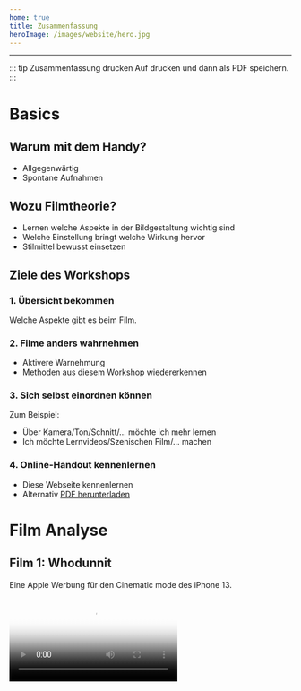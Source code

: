 ```yaml
---
home: true
title: Zusammenfassung
heroImage: /images/website/hero.jpg
---
```

<hr/>

::: tip Zusammenfassung drucken
Auf drucken und dann als PDF speichern.
:::
# Basics

## Warum mit dem Handy?

- Allgegenwärtig
- Spontane Aufnahmen 

## Wozu Filmtheorie?

- Lernen welche Aspekte in der Bildgestaltung wichtig sind
- Welche Einstellung bringt welche Wirkung hervor
- Stilmittel bewusst einsetzen

## Ziele des Workshops

### 1. Übersicht bekommen
Welche Aspekte gibt es beim Film.

### 2. Filme anders wahrnehmen

- Aktivere Warnehmung 
- Methoden aus diesem Workshop wiedererkennen

### 3. Sich selbst einordnen können

Zum Beispiel:

- Über Kamera/Ton/Schnitt/... möchte ich mehr lernen
- Ich möchte Lernvideos/Szenischen Film/... machen


### 4. Online-Handout kennenlernen
- Diese Webseite kennenlernen 
- Alternativ [PDF herunterladen](/mobile-videografie.pdf)



# Film Analyse

## Film 1: Whodunnit 
Eine Apple Werbung für den Cinematic mode des iPhone 13.

<video src="/videos/examples/whodunnit.mp4" controls poster="/videos/examples/whodunnit.jpg" />

### Techniken
Welche Techniken wurden verwendet?

::: details Dollyfahrt
<video src="/videos/examples/whodunnit-dolly.mp4" autoplay muted loop/>
Eine langsame Kamerafahrt in das Bild hinein kann Tiefe im Bild erzeugen.

Letztendliches Freigeben eines zweiten Bildes, Zusammenfügen von zwei Spielorten / Situationen.

::: tip Kranfahrt
Außerdem wird hier mit einem Kran gearbeitet, um die Kamera ins Bild zu positionieren, diese aus Hollywood Filmen wohlbekannte Bewegung verstärkt den kinematischen Effekt noch weiter ...
:::

::: details Szenenbild
Bei einem interessanten und filmischen Szenenbild vernachlässigt das Publikum die technischen Umstände und gibt sich der erzählten Welt hin.
![Dolly](/images/examples/example2.jpg)

::: tip Licht und Kadrage
Zusätzlich ist das Bild sehr symmetrisch arrangiert, was eine stärkere Bild-Ästhetik erzeugt als vom Auge / von zufälligen Handybildern gewohnt.
:::

::: details Bildkomposition
In dieser Szene liegt eine unbehagende, ungewisse Grundstimmung vor. 
Parallel dazu wird der Detektiv in eine ungewöhnliche Bildposition kadriert (Er blickt aus dem Bild heraus). 

Zeitgleich wird dadurch der Blick auf die Beschuldigten freigegeben.
![Dolly](/images/examples/example3.jpg)

::: tip Unschärfe
Hintergrund und Vordergrund werden zusätzlich durch getrennte Schärfeebenen separiert.
:::

::: details Perspektive
![Dolly](/images/examples/example4.jpg)

Aus einer ungewohnten Perspektive zu filmen kann helfen den Sehgewohnheiten zu entkommen. 
Hier ergibt sich aber noch ein anderer Nutzen, wir begeben uns wortwörtlich auf eine Ebene mit dem Hund. 

::: tip Bildtiefe
In diesem Bild gibt es keine sog. Leading Lines. Linien führen nicht in das Bild, sondern nur horizontal und vertikal, aber nicht zum Blickpunkt des Bildes.
Verstärkend wird hier auch direkt gegen eine Wand gefilmt, anstatt sich der Perspektiven einer Zimmerecke zu bedienen.

Der Blick wird stattdessen über Helle und Dunkle Bildbereiche gelenkt. Heller Teppich, heller Hund. Dunkles Holz im Hintergrund.

Die Kombination dieser beiden Mittel führt für den Hund, und dadurch für das Publikum, zu einer Situation ohne Fluchtmöglichkeit, die bedrängend wirkt.
:::

::: details Shots mit Licht verbinden
<video src="/videos/examples/whodunnit-connect.mp4" autoplay muted loop/>
Um Übergänge zwischen Einstellungen weicher zu machen, huscht ein Schatten über das Kind als der Detektiv vorbeiläuft.
:::

::: details Unterschied zwischen Handy und optischer Schärfeverlagerung
<video src="/videos/examples/whodunnit-breathing.mp4" autoplay muted loop/>
Ein als Focus breathing (Atmen) bezeichnetes Phänomen sorgt bei optischer Schärfeverlagerung für einen leichten Zoom im Bild, der Zoom wird von einigen Handy Kamera Apps imitiert.
:::

::: details Seitlicher Dolly (Trucking shot)

<video src="/videos/examples/whodunnit-end.mp4" autoplay muted loop/>

Wie in der ersten Szene wird hier sehr elegant eine Kamerabewegung gewählt, um zwei Einstellungen / Situationen miteinander zu verbinden.

::: tip Filmanfang- und Ende
Ein häufig genutztes Filmstilmittel ist Eintritts und Austrittspunkt einer Geschichte in Verbindung zu setzten. Häufig passiert dies über Ähnlichkeiten in erster und letzter Einstellung.
:::

### Analyse
::: warning Was empfinden wir an diesem Beispiel als "filmisch"? 
Wie könnten einzelne Aspekte mit einfachen Mitteln nachgemacht werden?
:::


## Film 2: Invasion
Ein Sci-fi Kurzfilm.

<video src="/videos/examples/invasion.mp4" style="aspect-ratio:auto;" controls poster="/videos/examples/invasion.jpg" />
INVASION (2020), Pete Majarich

### Techniken
Welche Techniken wurden verwendet?

::: details Leading lines
![Dolly](/images/examples/example7.jpg)
In diesem Bild führen sog. Leading lines auf ein Bildzentrum hin, um das Auge zu lenken. Das Ganze wird verstärkt durch eine Dollyfahrt, die auch signalisiert, dass hier eine Geschichte stattfinden wird.
![Dolly](/images/examples/example7-arrows.jpg)
:::

::: details Cinematische Titel
![Dolly](/images/examples/example8.jpg)
Viel Abstand, klarer Kontrast, leichter Zoom - ein Beispiel für einen kinematischen Titel.
:::

::: details Atmosphäre
![Dolly](/images/examples/example9.jpg)
Film lebt von aufgebauter Atmosphäre. Hier werden simplen Formen in einer Darstellung gezeigt, in der sie ästhetisch wahrgenommen wirken und das Publikum damit an zurückliegende Lebenssituationen und damit verknüpfte Emotionen erinnert.
:::

::: details Weiches Licht
![Dolly](/images/examples/example10.jpg)
Es wurde bei Sonnenaufgang gefilmt, um weiche Schatten und einen kalt-warm Verlauf im Himmel zu erzeugen.
::: tip Orange & Türkis
... sind die im Filmbereich am häufigsten verwendeten komplementäre Farbpaare, da sie meist natürlich auftreten (Hautfarbe/Holz und Himmel/Wasser) und dann nur noch etwas gepushed werden müssen, um wunderschönen Farbkontrast zu erzielen.
:::

::: details Silhouette
![Dolly](/images/examples/example11.jpg)
Verstärkt den Fokus auf die Atmosphäre, indem der:die Protagonist:in nur schemenhaft gezeigt wird.
:::

::: details Extreme Close-up
![Dolly](/images/examples/example12.jpg)
Intesive Erfahrung durch sehr nahe Kameraeinstellung. Im echten Leben müsste sich eine Person in wenigen cm Abstand zu dem Objekt befinden, zusätzliche Sinne wie z.B. Geruchs- und Tempereratursinn würden dabei angesprochen werden.
:::

::: details Durch andere Objekte Filmen
![Dolly](/images/examples/example14.jpg)
Nutzen von Reflektionen in Glasscheiben, Spiegeln oder Flüssigkeiten.
::: tip Kreativ werden
Es kann auch in eine Flasche auf dem Meer / von unten durch ein Glas / in einer Mikrowelle oder durch eine Kloschüssel gefilmt werden.
:::


::: details Locations
![Dolly](/images/examples/example15.jpg)
Die Produktion kann hochwertig wirken, wenn uns die Locations nur selten oder gar nicht in der gezeigten Form im Alltag begegnen, wie zum Beispiel ein Krankenhaus oder eine vermeintliche Area51 Station.
:::

::: details Formen
Als Ausdruck von Gefühlen & Lebenssituationen der Protagonist:innen.
<video src="/videos/examples/invasion-shape.mp4" poster="/images/examples/example16.jpg" style="aspect-ratio:auto;" loop muted autoplay />
::: tip Kombination
Hier wird das ganze noch mit einer Rausfahrt aus dem Bild verstärkt. Die Protagonistin wirkt alleine gelassen und durch den kleinen Kreis isoliert.
:::

::: details Dollyfahrt + Silhouette
Am Ende dieser Dollyfahrt schliesst sich aus den Silhouetten von Parkhaus und Darstellerin eine weitere Form, das Viereck.
<video src="/videos/examples/invasion-silhouette.mp4" style="aspect-ratio:auto;" loop muted autoplay />
:::

### Analyse
::: warning Was empfinden wir an diesem Beispiel als "filmisch"?
Wie könnten einzelne Aspekte mit einfachen Mitteln nachgemacht werden?
:::


## :speech_balloon: Aufgabe
Wie und wo positionieren wir Objekte und Person(en) im Bild und wo positionieren wir uns.

Eine beliebige zusätzliche Requiste und ein:e Darsteller:innen dürfen dem Setting hinzugefügt werden.

Am besten in kleinen Teams 1-3 Einstellungen für eine theoretische Umsetzung ausdenken.

::: warning Setting: Edles Haus voller Skulpturen, doch eine fehlt.
Welche Stilmittel können wir einsetzen, um die Atmosphäre möglichst gut zu verbildlichen?
:::

::: warning Setting: Zwei Personen fühlen sich sehr glücklich zu zweit.
Welche Stilmittel können wir einsetzen, um die Atmosphäre möglichst gut zu verbildlichen?

Tipp: Vielleicht nehmen die beiden die Aussenwelt dadurch auch anders wahr.
:::


::: warning Setting: Eine Person sitzt vor einem Büro und hat offensichtlich Angst davor, es gleich zu betreten.
Welche Stilmittel können wir einsetzen, um die Atmosphäre möglichst gut zu verbildlichen?
:::

## :bellhop_bell: Pause
Eine kurze Pause.


## :gift: Aufgabe
::: warning Setting: Ein Lernvideo in Mathematik soll gedreht werden
Welche filmischen Mittel können wir einsetzen, um möglichst viele Schüler:innen zu erreichen?

- Ein konkretes Beispiel erstellen "Wir sind in einem Supermarkt"
- Einen greifbaren geschichtlichen Hintergrund geben "Logarithmus Tafeln"
- Anhand eines Beispiels heranführen
- Realitätsbezug herstellen

Tipp: Wir können Mengen kleiner und größer darstellen oder wirken Lassen, Zusammenhänge durch räumliche Trennung separieren oder gruppieren.

Es gibt ein Beispielvideo von ARTE zum Thema "Benfordsches Gesetz".
:::

## :gift: Film 3: Behind the scenes
Falls Interesse und Zeit besteht, hier ein Blick hinter die Kulissen mit Phone 13 Pro, der zweifachen Oscar®-Preisträgerin Kathryn Bigelow und dem Oscar®-nominierten Kameramann Greig Fraser.

<video src="/videos/examples/bts.mp4" controls poster="/videos/examples/bts.jpg" />

::: warning Welche Techniken waren hinter den Kulissen zu sehen?
Wie könnten einzelne Aspekte mit einfachen Mitteln nachgemacht werden?
:::


# Bildgestaltung

## Schnitt im Kopf

::: tip Einstellung / Shot / Bild
Im Schnitt werden zwei Einstellungen durch einen Schnitt getrennt. Der Shot ist die kleinste filmische Bildeinheit vor dem Einzelbild (engl. Frame).
:::

Wissen, wie möchte ich das später schneiden. Sonst fehlen Bilder an Stellen und andere Bilder wiederum können nicht sinnvoll in den Schnitt eingebracht werden.

## Bildkomposition 
Alles, was im Bild zu sehen ist, sagt etwas aus. Wenn Objekte aus dem Bild gehalten werden, kann das allerdings auch etwas erzählen.

Bildkomposition ist Komplex, weil es unendlich viele Möglichkeiten gibt.
Es gibt jedoch einige Hilfestellungen.


### Geschichten
Jede Einstellung hat eine Geschichte und diese muss zur gesamten Geschichte des Filmes beitragen.

Dabei helfen können Bildkomposition, Lichtsetzung, Positionierung der Motive (zueinander) und insbesondere **Veränderungen** aller Komponenten im Laufe der Einstellung.

### Einstellungsgrößen

Totale, Nahe, Groß, Detail

### 180 Grad 
Wir können das Bild immer in 180 Grad drehen, ohne das Publikum zu verwirren. Wie als würden wir vor einer Bühne sitzen.
Sobald wir von der anderen Seite Filmen, sind Objekte auf der anderen Seite und Gesichter schauen in entgegengesetzte Richtungen. Das kann zu Irritation führen.

### 30 Grad
Einstellungen, die nacheinander geschnitten werden sollen, wirken wie ein Ransprung, sofern der  Winkel nicht mehr als 30 Grad verändert wurde.

### Drittel
Bei der Drittel-Regel wird das Bild gedanklich in neun Teile geschnitten. Man zieht zwei waagerechte und zwei senkrechte Linien, sodass alle neun Teile gleich groß sind. Das zu fotografierende Motiv wird an einem der vier Schnittpunkte angelegt, man kann es aber auch längs einer Linie platzieren.

![Drittel-Regel](/images/bildgestaltung/rule-of-thirds.jpg)
::: tip 
Zentrierte Bilder zwingen uns zum Hinsehen, das Kadrieren einer Person in einem Drittel hilft zum Beispiel, um über die Person hinaus ins Bild zu schauen. (Beispiel Detektiv beim Apple Film).
:::


### Position
Umpositionieren statt zoomen.
Vorteile: Mehr Perspektivenwahrnehmung, mehr Schärfeseparation und wir sind näher am Geschehen dran.

![Beispiel](/images/bildgestaltung/umpositionieren.jpg)

### Nasenraum

Der Nasenraum ist der Bereich eines Bildes zwischen der Bildkante und dem Gesicht einer abgebildeten Person.
In Bewegungs- oder Blickrichtung eines Menschen sollte immer etwas Raum gelassen werden, da es sonst so wirkt, als liefe er gegen eine Wand.


### Winkel
- Froschperspektive/Untersicht drückt Überlegenheit einer Person aus/lässt Gebäude mächtiger und Landschaften unübersichtlicher wirken.
- Die Bauchhöhe betont die Perspektive von Kindern, visualisiert Unterlegenheit des Betrachters, lässt Personen überlegen wirken.
- Auf der Augenhöhe sind Betrachter und Filmprotagonist auf einer Ebene. Das wirkt neutral und sachlich bzw. erweckt Vertrauen.
- Die Vogelperspektive, also das Filmen weit über der Augenhöhe der Personen im Bild, verschafft Überblick und Distanz.
- Die subjektive Kamera (engl POV) nimmt Bilder aus der Sicht eines der Filmcharaktere auf. Dies ermöglicht dem Zuschauer, sich in die Figur hineinzuversetzen und Situationen aus dessen Perspektive zu erleben. Hier wird in der Regel kein Stativ verwendet4.

### Bildtiefe
Das Bild aufteilen in
- Vordergrund (Blätter, eine Schulter, ...)
- Motiv (Eine Person, Eine Schatztruhe)
- Hintergrund (Himmel, Ein Wald, Das Meer ...)

![Beispiel](/images/bildgestaltung/fg-bg.jpg)


### Rahmen
Seitliche Objekte (z.B. Blätter in der Unschärfe, ein Türrahmen) laden ein, in das Bild zu schauen.

![Beispiel](/images/bildgestaltung/foreground.jpg)

### Lininen
Leading lines führen zu mehr perspektive und lassen das Bild "räumlicher" wirken. Bei Interview Situationen in Raumecken hinein filmen, statt gegen eine Wand.

![Beispiel](/images/bildgestaltung/leading-lines.jpg)


## Bewegung

### Mitbewegen
Bewegung erster Art (etwas im Bild bewegt sich) beeinflusst Bewegung zweiter Art (die Kamera schwenkt).
Es fühlt sich natürlich an Bewegungen im Bild zu folgen.

### Gimbal 
Die Smartphone Kamera ist kleiner und leichter als eine Filmkamera. Daher können externe Geräte wie ein Gimbal für ruhigere Fahrten sorgen.
Statt einem Gimbal kann aber auch ein Besenstiel, ein Handtuch oder ein Stapel Bücher zum Einsatz kommen.

<video src="/videos/bildgestaltung/dolly.mp4" style="aspect-ratio:auto;" loop muted autoplay />

### Slow Motion
In Slo-mo ist der Fokus auf Bewegungen viel genauer. Aufnahmen können "epischer" wahrgenommen werden.

## Takes
Immer mehrere Takes filmen. Das führt zur Perfektion der Aufnahme und erleichtert späteres Schneiden.

## Set-Design
Schön eingerichtete und ausgeleuchtete Locations.
Beispielsweise im Hintergrund ein aufgeräumtes Regal mit Objekten zum Thema in einer leicht bläulichen Farbe angeleuchtet.
Im Vordergrund gegenläufig gerichtetes weiches & warmes Licht auf der Person.

## Farbgestaltung
Koloration (engl. Color Grading) beginnt am Set (Mit Szenenbild, Kostüm, Requisite) und kann im Schnitt verfeinert werden, um Emotionen zu unterstützen.



## :speech_balloon: Quiz

Das Mobile-Videografie WLAN hat keine Internetverbindung, bietet aber Zugriff auf einige Webseiten dieses Kurses.
Falls Du gerade im Mobile-Videografie WLAN arbeitest, kannst Du hier ein Quiz starten:

<a href="//mobile-videografie.local:3000/quiz/1/controller" target="_blank" class="action-button " aria-label="Online-Handout ›"> Quiz starten › </a>

## :bellhop_bell: Pause
Eine kurze Pause.

## :gift: Balance
![Schlechtere Balance](/images/bildgestaltung/iphone/iphone9.jpg)
In diesem Bild ist der Bagger zentriert und eine störende Linie (Die Abrisskante) verläuft quer durchs Bild, ohne etwas in das Bild einzubringen.

![Bessere Balance](/images/bildgestaltung/iphone/iphone11.jpg)

In diesem Beispiel ist der Bagger nicht zentriert, sondern das "mittlere" Gewicht aus Bagger und Lastenrad. Dadurch gibt es horizontal eine Balance.
Die jetzt sichtbare Rundung an der Ecke der Abrisskante und die Kettenspuren bilden ein weiches Gegengewicht zum Himmel.
Die Kante lenkt den Blick jetzt auch nicht mehr aus dem Bild sondern dient als leichtes Gegengewicht zu dem zweiten Bagger.

Dadurch wirken die Elemente und auch das gesamte Bild besser balanciert.

::: tip Weiches Licht
Diese Fotos wurden sehr früh morgens kurz nach Sonnenaufgang geschossen. Dadurch ist das Licht sehr weich und die Schwankung zwischen
Helligkeitsstufen ist sehr gering. In diesen für die Handykamera "einfachen" Lichtsituation können die Bilder mit DSLR Kameras mithalten.

Das gleiche Foto mit derselben Kamera an einem Tag mit schlechterem Licht sieht direkt anders aus:

![Bessere Balance](/images/bildgestaltung/iphone/iphone17.jpg)
:::




## :gift: Licht-Exkurs
Falls Interesse und Zeit besteht, ein winziger Licht-Exkurs für Leuchten mit natürlichem und bereits vorhandenem Licht.

### Mittags-Sonne

Hartes Licht, maximal als Licht von hinten nutzen.

![Licht Beispiel](/images/bildgestaltung/light2.jpg)

### Goldener Stunde

Weiches Licht und warme Farben. Am besten als Licht von hinten nutzen.

![Licht Beispiel](/images/bildgestaltung/light1.jpg)

### Bewölkter Himmel

Weiches kaltes Licht, nicht frontal. Bei seitlichem Einfall erzeugt es Tiefe im Gesicht.

![Licht Beispiel](/images/bildgestaltung/light3.jpg)

### Kameraseitig (engl. Broad side)

Einfache und schnelle Aufhellung, leider sehr uninteressant und matschig.

![Licht Beispiel](/images/bildgestaltung/light5.jpg)

### Bühnenseitig (engl.  Far side)

Gefahr, dass Lichtquelle im Bild zu sehen ist oder Lensflares erzeugt. Dafür aber schöne Separation der Ebenen, besseres Gefühl von Bildtiefe.

![Licht Beispiel](/images/bildgestaltung/light4.jpg)

### Abwechselnd (engl. Checkerboard)

Spannende Lichtsetzung die häufig im Kinobereich verwendet wird.

![Licht Beispiel](/images/bildgestaltung/light6.jpg)

## :gift: Film 4: Don't byte me
<video src="/videos/bildgestaltung/dont_byte_me.mp4" poster="/videos/bildgestaltung/dont_byte_me.jpg" style="aspect-ratio:auto;" controls />

::: warning Analyse
Neben den unter den Screenshots genannten Stilmitteln werden viele weitere im Film verwendet.

Falls Interesse und Zeit besteht, Anschauen und kurzes Besprechen der Techniken und deren Wirkung.
:::

## :gift: Weitere Beispiele
Falls Interesse und Zeit besteht, können wir weitere Beispiele analysieren.

 # Kamera 

## Installation

Apps wie z.B. FiLMiC PRO ermöglichen manuelle Einstellungen zu Fokus, Belichtung und Farbverwaltung.

[Für iOS herunterladen](https://apps.apple.com/de/app/filmic-pro-profi-video-kamera/id436577167)

[Für Android herunterladen](https://play.google.com/store/apps/details?id=com.filmic.filmicpro&hl=de&gl=UShttps://play.google.com/store/apps/details?id=com.filmic.filmicpro&hl=de&gl=US)

## Einführung

::: warning Kamera
Es gibt eine technische Einführung.
:::


::: tip Tele- und Weitwinkelkamera
Bei Filmkameras werden Objektive gewechselt, beim Handy werden häufig mehrere Kameras verbaut und je nach Look gewechselt.
:::


## :speech_balloon: Quiz

Das Mobile-Videografie WLAN hat keine Internetverbindung, bietet aber Zugriff auf einige Webseiten dieses Kurses.
Falls Du gerade im Mobile-Videografie WLAN arbeitest, kannst Du hier ein Quiz starten:

<a href="//mobile-videografie.local:3000/quiz/2/controller" target="_blank" class="action-button secondary" aria-label="Online-Handout ›"> Quiz starten › </a>


## :bellhop_bell: Pause
Flexible Pause.
# Dreh

## Beschreibung

::: warning Kurzfilm drehen
Szenario 1: In der Kantine wurde ausversehen entkoffeinierter Kaffee ausgegeben.

*und / oder* 

Szenario 2: Ein Thema was eine Person aus der Gruppe emotional bewegt.

*und / oder*

Szenario 3: Ein kontroverse Beispiel von Alltags-Diskriminierung aufgreifen.
(z.B. Rassismus, Klassismus, Speziesismus, FLINTA im Patriarchat, Diversity, Sexismus, Klimagerechtigkeit, Kapitalismus, Privilegien)
:::


## Planung

### Exposé
- Allgemeine Stimmung, Absichten der Szene
- Personen – wer ist zu sehen? Besondere
Merkmale, Kleidung, Requisiten, wie ist die
Mimik/Gestik/die Stimme...
- Ort – Hintergrund, Schauplatz,
Wetter/Beleuchtung/Tageszeit, Besonderheiten...
- Dialog und Intonation – wer spricht wie und mit
welchen Worten?

### Storyboard

::: tip Ca. 10min pro Einstellung
Die Szene muss nun in Einstellungen unterteilt werden, dabei steht jede Abbildung auf dem Storyboard für eine Einstellung.

Für diese Übung bitte aus Zeitgründen nicht mehr als 5 Einstellungen pro Szene planen.
:::

![Storyboard](/images/dreh/storyboard.jpg)

## Dreh

::: tip Mehrere Takes
Am besten jede Einstellung mehrmals drehen.
:::


## :bellhop_bell: Pause
Flexible Pause.

# Schnitt 
Auge trennt u.a. durch blinzeln das Gesehene in Sinnabschnitte.

## Installation
Dafür eignet sich zum Beispiel Adobe Rush.

[Für iOS herunterladen](https://apps.apple.com/de/app/adobe-premiere-rush-für-video/id1188753863)

[Für Android herunterladen](https://play.google.com/store/apps/details?id=com.adobe.premiererush.videoeditor&hl=de&gl=US)

## Einführung

::: warning Schnitt
Es gibt eine technische Einführung.
:::

## Hinweise

- Sichtbare oder unsichtbare Schnitte
- 30 Grad Regel
- Blickführung (Bildschwerpunkt an unterschiedlichen Stellen)
- Schnittgeschwindigkeit  passend zur Dramaturgie
- Bewegungen im gleichen Tempo schneiden
- Kaschieren von Schnitten durch Sound Design

## Rohschnitt

::: warning Schnitt

Anfertigung der Rohschnitte. Ggf. Kopieren von Dateien per AirDrop oder Bluetooth.

:::

# Feedback

## :speech_balloon: Runde
- Über die entstandenen Filme austauschen.
- Gemeinsames Brainstorming zur Umsetzung anstehender Projekte

## :gift: Ausblick
Möglichkeit bei Interesse und Zeit nochmal einen kleinen Exkurs in ein Teilgebiet zu machen.

- Audio
- Kameratheorie
- Bildgestaltung
- Optiklehre
- Lichttheorie
- Lichtgestaltung


## :gift: Links
- [Übersicht: Video im Unterricht](https://www.lehrerfortbildung-bw.de/st_digital/medienwerkstatt/multimedia/video-im-unterricht/baum/)
- [Materialien: Video im Unterricht](https://www.lehrerfortbildung-bw.de/st_digital/medienwerkstatt/multimedia/video-im-unterricht/baum/mat/)
- [Checkliste für Filmschnitt](https://filmpuls.info/video-schneiden-regeln/)

# Lexikon

## Sequenz
Teil des Films, der aus mehreren Szenen bestehen kann.

## Szene
Besteht aus mehreren Einstellungen.

## Einstellung / Shot / Bild
Beschreibt eine gewählte Kameraposition. Im Schnitt wird zwischen verschiedenen Einstellungen hin und hergeschnitten.

## Take
Wird diesselbe Einstellung nochmals gedreht, so spricht man von einem zweiten Take.

## Kadrage / Framing / Bildkomposition
Bezeichnet, wie die Objekte in der Kamera positioniert werden.

## Leading lines
Linien, die das Auge in das Bild führen.